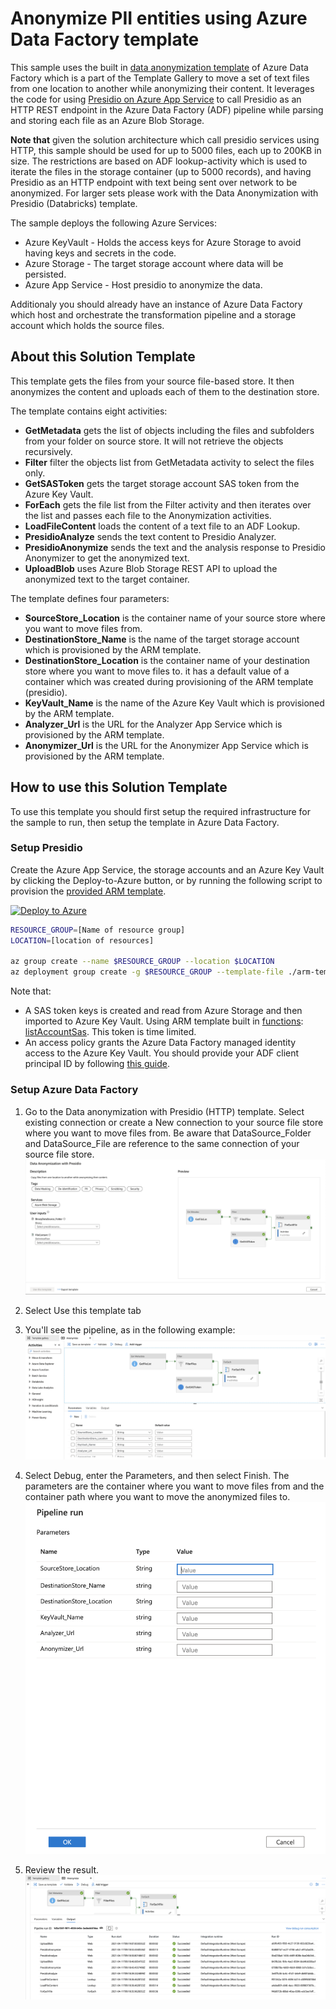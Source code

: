 # Anonymize PII entities using Azure Data Factory template

This sample uses the built in [data anonymization template](https://github.com/Azure/Azure-DataFactory/tree/main/templates/Data%20Anonymization%20with%20Presidio%20HTTP) of Azure Data Factory which is a part of the Template Gallery to move a set of text files from one location to another while anonymizing their content. It leverages the code for using [Presidio on Azure App Service](../app-service/index.md) to call Presidio as an HTTP REST endpoint in the Azure Data Factory (ADF) pipeline while parsing and storing each file as an Azure Blob Storage.

**Note that** given the solution architecture which call presidio services using HTTP, this sample should be used for up to 5000 files, each up to 200KB in size.
The restrictions are based on ADF lookup-activity which is used to iterate the files in the storage container (up to 5000 records), and having Presidio as an HTTP endpoint with text being sent over network to be anonymized. 
For larger sets please work with the Data Anonymization with Presidio (Databricks) template.

The sample deploys the following Azure Services:

* Azure KeyVault - Holds the access keys for Azure Storage to avoid having keys and secrets in the code.
* Azure Storage - The target storage account where data will be persisted.
* Azure App Service - Host presidio to anonymize the data.

Additionaly you should already have an instance of Azure Data Factory which host and orchestrate the transformation pipeline and a storage account which holds the source files.

## About this Solution Template

This template gets the files from your source file-based store. It then anonymizes the content and uploads each of them to the destination store.

The template contains eight activities:

* **GetMetadata** gets the list of objects including the files and subfolders from your folder on source store. It will not retrieve the objects recursively.
* **Filter** filter the objects list from GetMetadata activity to select the files only.
* **GetSASToken** gets the target storage account SAS token from the Azure Key Vault.
* **ForEach** gets the file list from the Filter activity and then iterates over the list and passes each file to the Anonymization activities.
* **LoadFileContent** loads the content of a text file to an ADF Lookup.
* **PresidioAnalyze** sends the text content to Presidio Analyzer.
* **PresidioAnonymize** sends the text and the analysis response to Presidio Anonymizer to get the anonymized text.
* **UploadBlob** uses Azure Blob Storage REST API to upload the anonymized text to the target container.

The template defines four parameters:

* **SourceStore_Location** is the container name of your source store where you want to move files from.
* **DestinationStore_Name** is the name of the target storage account which is provisioned by the ARM template.
* **DestinationStore_Location** is the container name of your destination store where you want to move files to. it has a default value of a container which was created during provisioning of the ARM template (presidio).
* **KeyVault_Name** is the name of the Azure Key Vault which is provisioned by the ARM template.
* **Analyzer_Url** is the URL for the Analyzer App Service which is provisioned by the ARM template.
* **Anonymizer_Url** is the URL for the Anonymizer App Service which is provisioned by the ARM template.

## How to use this Solution Template

To use this template you should first setup the required infrastructure for the sample to run, then setup the template in Azure Data Factory.

### Setup Presidio

Create the Azure App Service, the storage accounts and an Azure Key Vault by clicking the Deploy-to-Azure button, or by running the following script to provision the [provided ARM template](./arm-templates/azure-deploy-adf-template-gallery-http.json).

[![Deploy to Azure](https://aka.ms/deploytoazurebutton)](https://portal.azure.com/#create/Microsoft.Template/uri/https%3A%2F%2Fraw.githubusercontent.com%2Fmicrosoft%2Fpresidio%2Fmain%2Fdocs%2Fsamples%2Fdeployments%2Fdata-factory%2Farm-templates%2Fazure-deploy-adf-template-gallery-http.json)

```bash
RESOURCE_GROUP=[Name of resource group]
LOCATION=[location of resources]

az group create --name $RESOURCE_GROUP --location $LOCATION
az deployment group create -g $RESOURCE_GROUP --template-file ./arm-templates/azure-deploy-adf-template-gallery-http.json
```

Note that:

* A SAS token keys is created and read from Azure Storage and then imported to Azure Key Vault. Using ARM template built in [functions](https://docs.microsoft.com/en-us/azure/azure-resource-manager/templates/template-functions): [listAccountSas](https://docs.microsoft.com/en-us/rest/api/storagerp/storageaccounts/listaccountsas). This token is time limited.
* An access policy grants the Azure Data Factory managed identity access to the Azure Key Vault. You should provide your ADF client principal ID by following [this guide](https://docs.microsoft.com/en-us/azure/data-factory/data-factory-service-identity).

### Setup Azure Data Factory

1. Go to the Data anonymization with Presidio (HTTP) template. Select existing connection or create a New connection to your source file store where you want to move files from. Be aware that DataSource_Folder and DataSource_File are reference to the same connection of your source file store.
![ADF-Template-Load](images/data-anonymization-http-01.png)

2. Select Use this template tab

3. You'll see the pipeline, as in the following example:
![ADF-Template-Pipeline](images/data-anonymization-http-02.png)

4. Select Debug, enter the Parameters, and then select Finish. The parameters are the container where you want to move files from and the container path where you want to move the anonymized files to.
![ADF-Template-Parameters](images/data-anonymization-http-03.png)

5. Review the result.
![ADF-Template-Results](images/data-anonymization-http-04.png)
